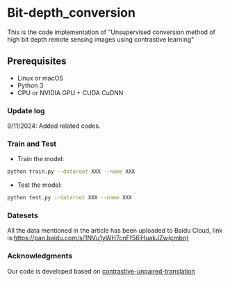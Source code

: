 # Bit-depth_conversion
This is the code implementation of "Unsupervised conversion method of high bit depth remote sensing images using contrastive learning"

## Prerequisites
- Linux or macOS
- Python 3
- CPU or NVIDIA GPU + CUDA CuDNN

### Update log

9/11/2024: Added related codes.

### Train and Test

- Train the model:
```bash
python train.py --dataroot XXX --name XXX
```

- Test the model:
```bash
python test.py --dataroot XXX --name XXX
```

### Datesets
All the data mentioned in the article has been uploaded to Baidu Cloud, link is:https://pan.baidu.com/s/1NVu1yWH7cnFf56iHuakJZw(cmbn) 


### Acknowledgments
Our code is developed based on [contrastive-unpaired-translation](https://github.com/taesungp/contrastive-unpaired-translation) 
